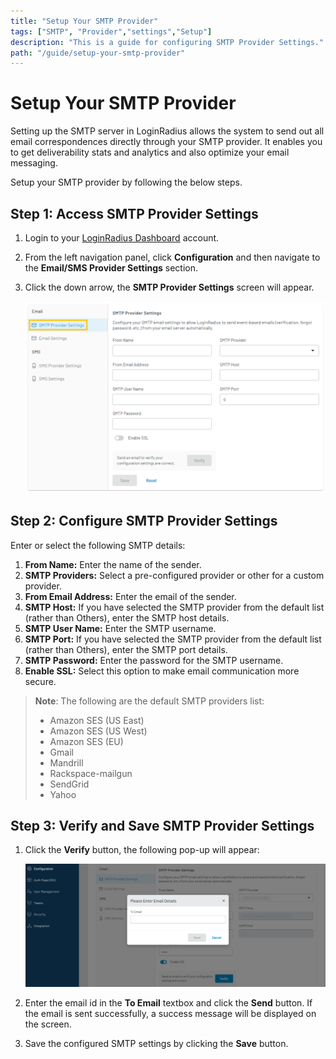 ```yaml
---
title: "Setup Your SMTP Provider"
tags: ["SMTP", "Provider","settings","Setup"]
description: "This is a guide for configuring SMTP Provider Settings."
path: "/guide/setup-your-smtp-provider"
---
```


# Setup Your SMTP Provider

Setting up the SMTP server in LoginRadius allows the system to send out all email correspondences directly through your SMTP provider. It enables you to get deliverability stats and analytics and also optimize your email messaging. 

Setup your SMTP provider by following the below steps.

## Step 1: Access SMTP Provider Settings
1. Login to your [LoginRadius Dashboard](https://dashboard.loginradius.com/dashboard) account. 
2. From the left navigation panel, click **Configuration** and then navigate to the **Email/SMS Provider Settings** section. 
3. Click the down arrow, the **SMTP Provider Settings** screen will appear.

   ![alt_text](images/smtp.png "image_tooltip")

## Step 2: Configure SMTP Provider Settings

Enter or select the following SMTP details:

1. **From Name:** Enter the name of the sender.
2. **SMTP Providers:** Select a pre-configured provider or other for a custom provider.
3. **From Email Address:** Enter the email of the sender.
4. **SMTP Host:** If you have selected the SMTP provider from the default list (rather than Others), enter the SMTP host details.
5. **SMTP User Name:** Enter the SMTP username.
6. **SMTP Port:** If you have selected the SMTP provider from the default list (rather than Others), enter the SMTP port details.
7. **SMTP Password:** Enter the password for the SMTP username.
8. **Enable SSL:** Select this option to make email communication more secure.

> **Note**: The following are the default SMTP providers list:
> 
> * Amazon SES (US East)
> * Amazon SES (US West)
> * Amazon SES (EU)
> * Gmail
> * Mandrill
> * Rackspace-mailgun
> * SendGrid
> * Yahoo

## Step 3: Verify and Save SMTP Provider Settings

1. Click the **Verify** button, the following pop-up will appear:

   ![alt_text](images/verify-smtp.png "image_tooltip")

2. Enter the email id in the **To Email** textbox and click the **Send** button. If the email is sent successfully, a success message will be displayed on the screen.


3. Save the configured SMTP settings by clicking the **Save** button.

